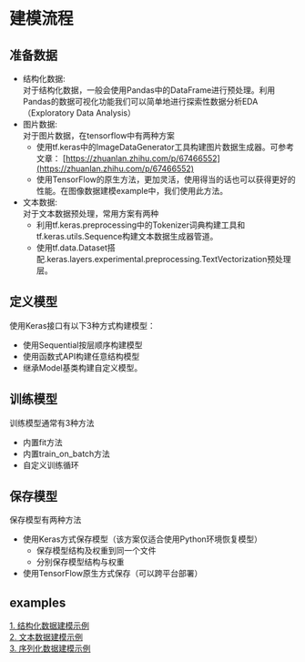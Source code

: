 # 建模流程

## 准备数据
- 结构化数据:   
对于结构化数据，一般会使用Pandas中的DataFrame进行预处理。利用Pandas的数据可视化功能我们可以简单地进行探索性数据分析EDA（Exploratory Data Analysis）
- 图片数据:  
对于图片数据，在tensorflow中有两种方案  
    - 使用tf.keras中的ImageDataGenerator工具构建图片数据生成器。可参考文章：
    [https://zhuanlan.zhihu.com/p/67466552](https://zhuanlan.zhihu.com/p/67466552)
    - 使用TensorFlow的原生方法，更加灵活，使用得当的话也可以获得更好的性能。在图像数据建模example中，我们使用此方法。
- 文本数据:  
对于文本数据预处理，常用方案有两种
    - 利用tf.keras.preprocessing中的Tokenizer词典构建工具和tf.keras.utils.Sequence构建文本数据生成器管道。
    - 使用tf.data.Dataset搭配.keras.layers.experimental.preprocessing.TextVectorization预处理层。

## 定义模型
使用Keras接口有以下3种方式构建模型：
- 使用Sequential按层顺序构建模型
- 使用函数式API构建任意结构模型
- 继承Model基类构建自定义模型。

## 训练模型
训练模型通常有3种方法
- 内置fit方法
- 内置train_on_batch方法
- 自定义训练循环

## 保存模型
保存模型有两种方法
- 使用Keras方式保存模型（该方案仅适合使用Python环境恢复模型）
    - 保存模型结构及权重到同一个文件
    - 分别保存模型结构与权重
- 使用TensorFlow原生方式保存（可以跨平台部署）

## examples
[1. 结构化数据建模示例](https://github.com/whu-SpongeBob/algorithm_support/tree/master/frameworks/tensorflow/1.modeling_process/example_structured_data_modeling)  
[2. 文本数据建模示例](https://github.com/whu-SpongeBob/algorithm_support/tree/master/frameworks/tensorflow/1.modeling_process/example_text_data_modeling)  
[3. 序列化数据建模示例](https://github.com/whu-SpongeBob/algorithm_support/tree/master/frameworks/tensorflow/1.modeling_process/example_temporal_sequences_modeling)